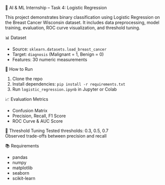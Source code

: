 🧠 AI & ML Internship – Task 4: Logistic Regression

This project demonstrates binary classification using Logistic Regression on the Breast Cancer Wisconsin dataset. It includes data preprocessing, model training, evaluation, ROC curve visualization, and threshold tuning.

 📊 Dataset
- Source: `sklearn.datasets.load_breast_cancer`
- Target: `diagnosis` (Malignant = 1, Benign = 0)
- Features: 30 numeric measurements

 🚀 How to Run
1. Clone the repo
2. Install dependencies: `pip install -r requirements.txt`
3. Run `logistic_regression.ipynb` in Jupyter or Colab

 📈 Evaluation Metrics
- Confusion Matrix
- Precision, Recall, F1 Score
- ROC Curve & AUC Score

 📌 Threshold Tuning
Tested thresholds: 0.3, 0.5, 0.7  
Observed trade-offs between precision and recall

 📚 Requirements
- pandas
- numpy
- matplotlib
- seaborn
- scikit-learn
